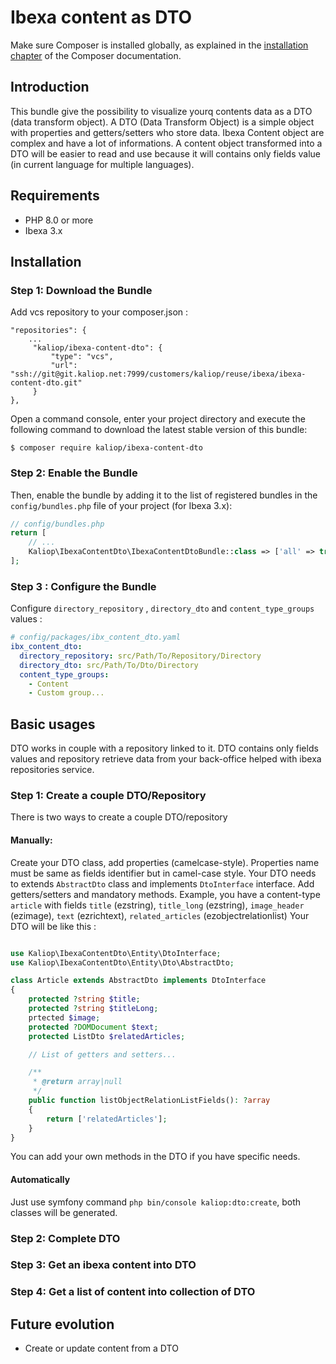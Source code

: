 Ibexa content as DTO
============

Make sure Composer is installed globally, as explained in the
[installation chapter](https://getcomposer.org/doc/00-intro.md)
of the Composer documentation.

Introduction
----------------------------------------
This bundle give the possibility to visualize yourq contents data as a DTO (data transform object).
A DTO (Data Transform Object) is a simple object with properties and getters/setters who store data.
Ibexa Content object are complex and have a lot of informations. A content object transformed into a DTO will be easier to read and use
because it will contains only fields value (in current language for multiple languages).




Requirements
----------------------------------------
 - PHP 8.0 or more
 - Ibexa 3.x

Installation
----------------------------------------

### Step 1: Download the Bundle

Add vcs repository to your composer.json :
``` 
"repositories": {
    ...
     "kaliop/ibexa-content-dto": {
         "type": "vcs",
         "url": "ssh://git@git.kaliop.net:7999/customers/kaliop/reuse/ibexa/ibexa-content-dto.git"
     }
},
```
Open a command console, enter your project directory and execute the 
following command to download the latest stable version of this bundle:

```console
$ composer require kaliop/ibexa-content-dto
```

### Step 2: Enable the Bundle

Then, enable the bundle by adding it to the list of registered bundles
in the `config/bundles.php` file of your project (for Ibexa 3.x):

```php
// config/bundles.php
return [
    // ...
    Kaliop\IbexaContentDto\IbexaContentDtoBundle::class => ['all' => true],
];
```


### Step 3 : Configure the Bundle
Configure `directory_repository` , `directory_dto` and `content_type_groups` values :
```yaml
# config/packages/ibx_content_dto.yaml
ibx_content_dto:
  directory_repository: src/Path/To/Repository/Directory
  directory_dto: src/Path/To/Dto/Directory
  content_type_groups: 
    - Content
    - Custom group...   
```

Basic usages
----------------------------------------
DTO works in couple with a repository linked to it. DTO contains only fields values and repository retrieve data from your back-office helped with ibexa repositories service.

### Step 1: Create a couple DTO/Repository

There is two ways to create a couple DTO/repository

#### Manually:
Create your DTO class, add properties (camelcase-style). Properties name must be same as fields identifier but in camel-case style.
Your DTO needs to extends `AbstractDto` class and implements `DtoInterface` interface. Add getters/setters and mandatory methods.
Example, you have a content-type `article` with fields `title` (ezstring), `title_long` (ezstring), `image_header` (ezimage), `text` (ezrichtext), `related_articles` (ezobjectrelationlist) 
Your DTO will be like this :
```php 

use Kaliop\IbexaContentDto\Entity\DtoInterface;
use Kaliop\IbexaContentDto\Entity\Dto\AbstractDto;

class Article extends AbstractDto implements DtoInterface
{
    protected ?string $title;
    protected ?string $titleLong;
    prtected $image;
    protected ?DOMDocument $text;
    protected ListDto $relatedArticles;

    // List of getters and setters...

    /**
     * @return array|null
     */
    public function listObjectRelationListFields(): ?array
    {
        return ['relatedArticles'];
    }
}
```
You can add your own methods in the DTO if you have specific needs.

#### Automatically
Just use symfony command `php bin/console kaliop:dto:create`, both classes will be generated.

### Step 2: Complete DTO
### Step 3: Get an ibexa content into DTO
### Step 4: Get a list of content into collection of DTO

Future evolution
----------------------------------------
 - Create or update content from a DTO